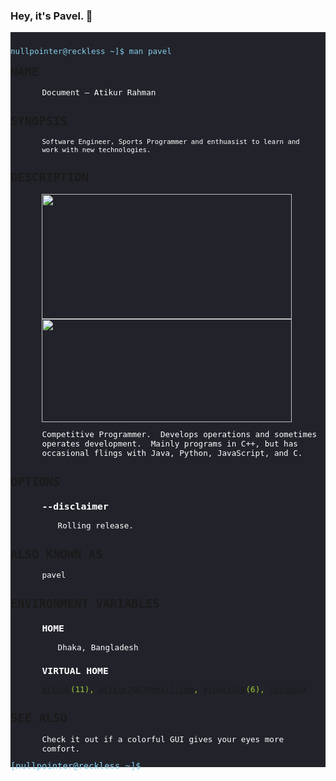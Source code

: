 ### Hey, it's Pavel.  👋 



<!--
**ar-pavel/ar-pavel** is a ✨ _special_ ✨ repository because its `README.md` (this file) appears on your GitHub profile.

Here are some ideas to get you started:

- 🔭 I’m currently working on ...
- 🌱 I’m currently learning ...
- 👯 I’m looking to collaborate on ...
- 🤔 I’m looking for help with ...
- 💬 Ask me about ...
- 📫 How to reach me: ...
- 😄 Pronouns: ...
- ⚡ Fun fact: ...
-->

<div style="font-family: Source Code Pro, monospace, monospace;
				font-size: 0.9em;
				background-color: silver;
				position: relative;
                position: relative;
                " >
    <div style="max-width: 55em;
				margin: auto;
				background-color: #22232A;
				padding-right: 10px;
				padding-top: 10px;
				padding-bottom: 10px;">	
                <p  style="float:left; color:skyblue">nullpointer@reckless ~]$ man pavel</p>
    <div> 
    <br />
    
</div>
<div style="section">
    <h2>NAME</h2>
    <div style="margin-left: 4em; color: white;">
		<p>Document — Atikur Rahman</p>
	</div>
</div>
	
<div class="section">
    <h2>SYNOPSIS</h2>
    <div style="margin-left: 4em; color: white;">
        <code>Software Engineer, Sports Programmer and enthuasist to learn and work with new technologies.</code> 
    </div>
</div>
	
<div class="section">
    <h2>DESCRIPTION</h2>
					<div style="margin-left: 4em; color: white;">
						<div display="flex" flex-direction="row" align-items= "center">
  <img height="200" width="400" src="https://github-readme-stats.vercel.app/api?username=ar-pavel&show_icons=true" />  
  <img height="165" width="400" src="https://github-readme-stats.vercel.app/api/top-langs/?username=ar-pavel&layout=compact" />   
</div>
						<p>Competitive Programmer.&thinsp; Develops operations and sometimes operates development.&thinsp; Mainly programs in C++, but has occasional flings with Java, Python, JavaScript, and C.</p>
					</div>
				</div>
	
<div class="section">
					<h2>OPTIONS</h2>
					<div style="margin-left: 4em; color: white;">
						<h3>--disclaimer</h3>
						<p style="margin-left: 2em;">Rolling release.</p>
					</div>
				</div>
	
<div class="section">
					<h2>ALSO KNOWN AS</h2>
					<div style="margin-left: 4em; color: white;">
						<p>pavel</p>
					</div>
				</div>
	
<div class="section">
					<h2>ENVIRONMENT VARIABLES</h2>
					<div style="margin-left: 4em; color: white;">
						<h3>HOME</h3>
						<p style="margin-left: 2em;">Dhaka, Bangladesh</p>
						<h3>VIRTUAL HOME</h3>
						<p style="margin-bottom: 1em;
				color: yellowgreen;"><a href="https://github.com/ar-pavel">github</a>(11), <a href="mailto:atikur2667@gmail.com">atikur2667@gmail.com</a>, <a href=https://www.stopstalk.com/user/profile/arpavel> stopstalk</a>(6), <a href="https://www.facebook.com/hibernatingdaemon">facebook</a></a></p>
					</div>
				</div>
	
<div class="section">
    <h2>SEE ALSO</h2>
    <div style="margin-left: 4em; color: white;>
        <p> <a href="https://ar-pavel.netlify.app/"> Check it out</a>  if a colorful GUI  gives your eyes more comfort.</p>
<!--<p> Update is on the way... </P> -->
    </div>
</div>
<span style="color:skyblue;
				/* font-weight: bold; */
				font-size: 1.1em;" >
<div style="float:left; color:skyblue padding-buttom:10px;">[nullpointer@reckless ~]$  </div>
    <div id="show" style="display: none; color:white; padding-left: 15.5em;">  _ </div>					
    </span>				
</div>
</div>
